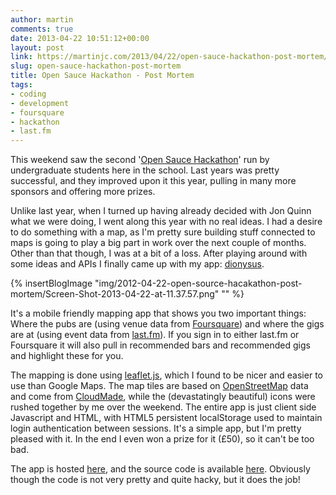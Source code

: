 ```yaml
---
author: martin
comments: true
date: 2013-04-22 10:51:12+00:00
layout: post
link: https://martinjc.com/2013/04/22/open-sauce-hackathon-post-mortem/
slug: open-sauce-hackathon-post-mortem
title: Open Sauce Hackathon - Post Mortem
tags:
- coding
- development
- foursquare
- hackathon
- last.fm
---
```


This weekend saw the second '[Open Sauce Hackathon](http://www.cs.cf.ac.uk/hackathon/)' run by undergraduate students here in the school. Last years was pretty successful, and they improved upon it this year, pulling in many more sponsors and offering more prizes.

Unlike last year, when I turned up having already decided with Jon Quinn what we were doing, I went along this year with no real ideas. I had a desire to do something with a map, as I'm pretty sure building stuff connected to maps is going to play a big part in work over the next couple of months. Other than that though, I was at a bit of a loss. After playing around with some ideas and APIs I finally came up with my app: [dionysus](/dionysus/).

{% insertBlogImage "img/2012-04-22-open-source-hacakathon-post-mortem/Screen-Shot-2013-04-22-at-11.37.57.png" "" %}

It's a mobile friendly mapping app that shows you two important things: Where the pubs are (using venue data from [Foursquare](http://www.foursquare.com)) and where the gigs are at (using event data from [last.fm](http://www.last.fm)). If you sign in to either last.fm or Foursquare it will also pull in recommended bars and recommended gigs and highlight these for you.

The mapping is done using [leaflet.js](http://leafletjs.com/), which I found to be nicer and easier to use than Google Maps. The map tiles are based on [OpenStreetMap](http://www.openstreetmap.org/) data and come from [CloudMade](http://cloudmade.com/), while the (devastatingly beautiful) icons were rushed together by me over the weekend. The entire app is just client side Javascript and HTML, with HTML5 persistent localStorage used to maintain login authentication between sessions. It's a simple app, but I'm pretty pleased with it. In the end I even won a prize for it (£50), so it can't be too bad.

The app is hosted [here](/dionysus/), and the source code is available [here](https://github.com/martinjc/dionysus). Obviously though the code is not very pretty and quite hacky, but it does the job!

